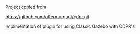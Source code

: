 Project copied from 

https://github.com/oKermorgant/cdpr.git

Implimentation of plugin for using Classic Gazebo with CDPR's
